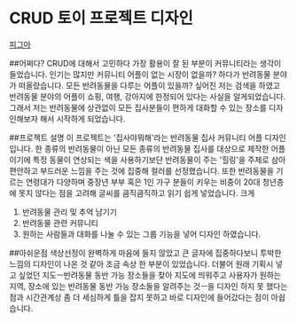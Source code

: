 # CRUD 토이 프로젝트 디자인
[피그마](https://www.figma.com/file/VKiDuqYF3M0PyYmSf7xZZz/CRUD_%EC%A7%91%EC%82%AC%EC%95%BC%EB%AD%90%ED%95%B4?type=design&node-id=0%3A1&mode=design&t=mK3nnmZ9I84OC4YN-1 "CRUD 디자인")

##어쩌다?
CRUD에 대해서 고민하다 가장 활용이 잘 된 부분이 커뮤니티라는 생각이 들었습니다.
인기는 많지만 커뮤니티 어플이 없는 시장이 없을까? 하다가 반려동물 분야가 떠올랐습니다.
모든 반려동물을 다루는 어플이 있을까? 싶어진 저는 검색을 하였고 반려동물 분야의 어플이 쇼핑, 여행, 강아지에 한정되어 있다는 사실을 알게되었습니다.
그래서 저는 반려동물에 상관없이 모든 집사분들이 편하게 대화할 수 있는 장소를 디자인해보자 해서 시작하게 되었습니다.

##프로젝트 설명
이 프로젝트는 '집사야뭐해'라는 반려동물 집사 커뮤니티 어플 디자인 입니다.
한 종류의 반려동물이 아닌 모든 종류의 반려동물 집사를 대상으로 제작한 어플이기에 특정 동물이 연상되는 색을 사용하기보단 반려동물이 주는 '힐링'을 주제로 삼아 편안하고 부드러운 느낌을 주는 것에 집중해 컬러를 선정했습니다. 
또한 반려동물을 기르는 연령대가 다양하며 중장년 부부 혹은 1인 가구 분들이 키우는 비중이 20대 청년층에 못지 않다는 점을 고려해 글씨를 큼직큼직하고 읽기 쉽게 넣었습니다. 
크게
1. 반려동물 관리 및 추억 남기기
2. 반려동물 관련 커뮤니티
3. 원하는 사람들과 대화를 나눌 수 있는 그룹
기능을 넣어 디자인 하였습니다.


##아쉬운점
색상선정이 완벽하게 마음에 들지 않았고
큰 글자에 집중하다보니 투박한 느낌의 디자인이 나온 것 같아 조금 속상 한 부분이 있었습니다.
더불어 원래 기획시 넣고 싶었던 지도ㅡ반려동물 동반 가능 장소들을 찾아 지도에 띄워주고 사용자가 원하는 지역, 장소에 있는 반려동물 동반 가능 장소들을 알려주는 것ㅡ을 디자인 하지 못 했다는 점과 시간관계상 좀 더 세심하게 틀을 잡지 못하고 바로 디자인에 들어갔다는 점이 아쉽습니다.

